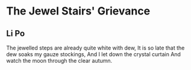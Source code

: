# The Jewel Stairs' Grievance
## Li Po
The jewelled steps are already quite white with dew,
It is so late that the dew soaks my gauze stockings,
And I let down the crystal curtain
And watch the moon through the clear autumn.